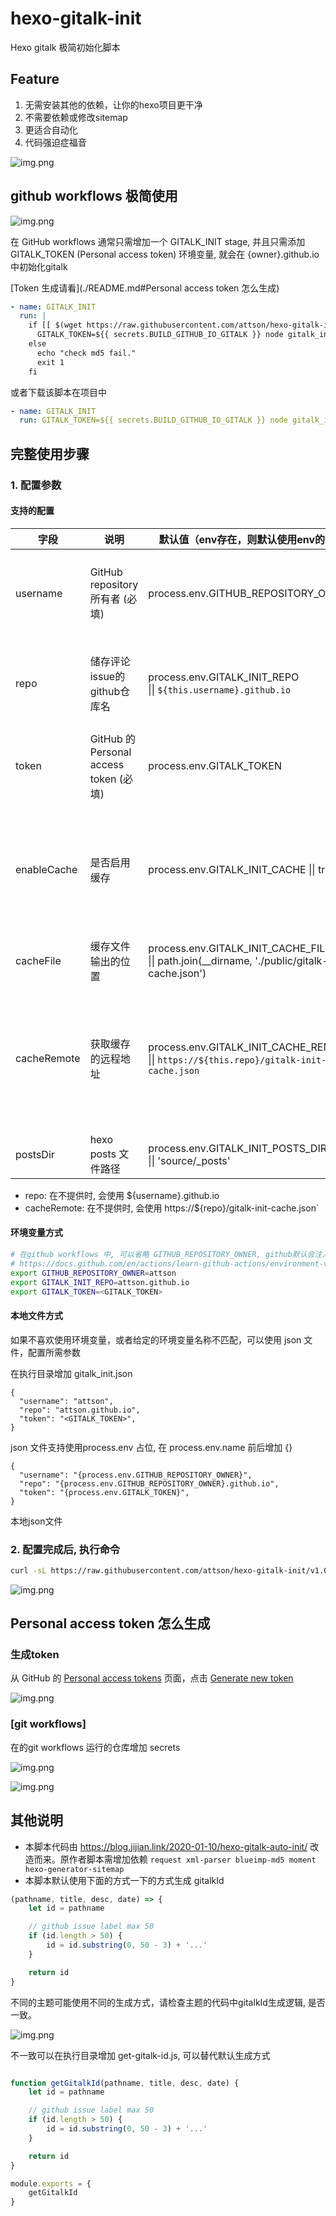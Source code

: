 # hexo-gitalk-init

Hexo gitalk 极简初始化脚本

## Feature

1. 无需安装其他的依赖，让你的hexo项目更干净
2. 不需要依赖或修改sitemap
3. 更适合自动化
4. 代码强迫症福音

![img.png](doc/code_check.png)

## github workflows 极简使用

![img.png](doc/workflows.png)

在 GitHub workflows 通常只需增加一个 GITALK_INIT stage, 并且只需添加 GITALK_TOKEN (Personal access token) 环境变量, 就会在 {owner}.github.io 中初始化gitalk

[Token 生成请看](./README.md#Personal access token 怎么生成)

```yaml
- name: GITALK_INIT
  run: |
    if [[ $(wget https://raw.githubusercontent.com/attson/hexo-gitalk-init/v1.0.2/gitalk_init.js && cat gitalk_init.js | md5sum | cut -d ' ' -f 1) = "dec43e4fe531f8006bd0606a76a87973" ]]; then
      GITALK_TOKEN=${{ secrets.BUILD_GITHUB_IO_GITALK }} node gitalk_init.js
    else
      echo "check md5 fail."
      exit 1
    fi
```

或者下载该脚本在项目中

```yaml
- name: GITALK_INIT
  run: GITALK_TOKEN=${{ secrets.BUILD_GITHUB_IO_GITALK }} node gitalk_init.js
```

## 完整使用步骤

### 1. 配置参数

#### 支持的配置

| 字段          | 说明                                  | 默认值（env存在，则默认使用env的值）                                                                                           | 说明                                                                                                                                         |
|-------------|-------------------------------------|-----------------------------------------------------------------------------------------------------------------|--------------------------------------------------------------------------------------------------------------------------------------------|
| username    | GitHub repository 所有者 (必填)          | process.env.GITHUB_REPOSITORY_OWNER                                                                             | GitHub repository 所有者，可以是个人或者组织。对应Gitalk配置中的owner                                                                                          |    
| repo        | 储存评论issue的github仓库名                 | process.env.GITALK_INIT_REPO     <br/> &#124;&#124;        `${this.username}.github.io`                         | 储存评论issue的github仓库名，仅需要仓库名字即可。对应 Gitalk配置中的repo                                                                                            |    
| token       | GitHub 的 Personal access token (必填) | process.env.GITALK_TOKEN                                                                                        | 从 GitHub 的 [Personal access tokens](https://github.com/settings/tokens) 页面，点击 [Generate new token](https://github.com/settings/tokens/new) |
| enableCache | 是否启用缓存                              | process.env.GITALK_INIT_CACHE &#124;&#124; true                                                                 | 是否启用缓存，启用缓存会将已经初始化的数据写入配置的 outputCacheFile 文件，下一次直接通过缓存文件 outputCacheFile 判断                                                               |      
| cacheFile   | 缓存文件输出的位置                           | process.env.GITALK_INIT_CACHE_FILE   <br/> &#124;&#124; path.join(__dirname, './public/gitalk-init-cache.json') |                                                                                                                                            |
| cacheRemote | 获取缓存的远程地址                           | process.env.GITALK_INIT_CACHE_REMOTE <br/> &#124;&#124; `https://${this.repo}/gitalk-init-cache.json`           | 只用于获取缓存的来源，缓存仍然会写到 cacheFile. 读取优先级 cacheFile > cacheRemote. 故cacheFile文件存在时，忽略 cacheRemote                                                |
| postsDir    | hexo posts 文件路径                     | process.env.GITALK_INIT_POSTS_DIR <br/> &#124;&#124; 'source/_posts'                                            |                                                                                                                                            |


* repo: 在不提供时, 会使用 ${username}.github.io 
* cacheRemote: 在不提供时, 会使用 https://${repo}/gitalk-init-cache.json`

#### 环境变量方式

```bash
# 在github workflows 中, 可以省略 GITHUB_REPOSITORY_OWNER, github默认会注入 GITHUB_REPOSITORY_OWNER
# https://docs.github.com/en/actions/learn-github-actions/environment-variables
export GITHUB_REPOSITORY_OWNER=attson
export GITALK_INIT_REPO=attson.github.io
export GITALK_TOKEN=<GITALK_TOKEN>
```

#### 本地文件方式

如果不喜欢使用环境变量，或者给定的环境变量名称不匹配，可以使用 json 文件，配置所需参数

在执行目录增加 gitalk_init.json

```json5
{
  "username": "attson",
  "repo": "attson.github.io",
  "token": "<GITALK_TOKEN>",
}
```

json 文件支持使用process.env 占位, 在 process.env.name 前后增加 {}

```json5
{
  "username": "{process.env.GITHUB_REPOSITORY_OWNER}",
  "repo": "{process.env.GITHUB_REPOSITORY_OWNER}.github.io",
  "token": "{process.env.GITALK_TOKEN}",
}
```

本地json文件

### 2. 配置完成后, 执行命令

```bash
curl -sL https://raw.githubusercontent.com/attson/hexo-gitalk-init/v1.0.2/gitalk_init.js | node
```

![img.png](doc/img.png)

## Personal access token 怎么生成

### 生成token

从 GitHub 的 [Personal access tokens](https://github.com/settings/tokens) 页面，点击 [Generate new token](https://github.com/settings/tokens/new)

![img.png](doc/personal_token.png)

### [git workflows]

在的git workflows 运行的仓库增加 secrets

![img.png](doc/secret.png)

![img.png](doc/secret_name.png)

## 其他说明

- 本脚本代码由 https://blog.jijian.link/2020-01-10/hexo-gitalk-auto-init/ 改造而来。原作者脚本需增加依赖 `request xml-parser blueimp-md5 moment hexo-generator-sitemap`
- 本脚本默认使用下面的方式一下的方式生成 gitalkId
```js
(pathname, title, desc, date) => {
    let id = pathname

    // github issue label max 50
    if (id.length > 50) {
        id = id.substring(0, 50 - 3) + '...'
    }

    return id
}
```
不同的主题可能使用不同的生成方式，请检查主题的代码中gitalkId生成逻辑, 是否一致。

![img.png](doc/gitalkId.png)

不一致可以在执行目录增加 get-gitalk-id.js, 可以替代默认生成方式

```js

function getGitalkId(pathname, title, desc, date) {
    let id = pathname

    // github issue label max 50
    if (id.length > 50) {
        id = id.substring(0, 50 - 3) + '...'
    }

    return id
}

module.exports = {
    getGitalkId
}
```


